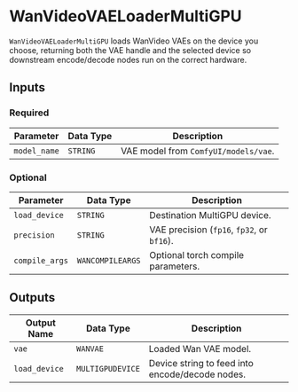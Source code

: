 # WanVideoVAELoaderMultiGPU

`WanVideoVAELoaderMultiGPU` loads WanVideo VAEs on the device you choose, returning both the VAE handle and the selected device so downstream encode/decode nodes run on the correct hardware.

## Inputs

### Required

| Parameter | Data Type | Description |
| --- | --- | --- |
| `model_name` | `STRING` | VAE model from `ComfyUI/models/vae`. |

### Optional

| Parameter | Data Type | Description |
| --- | --- | --- |
| `load_device` | `STRING` | Destination MultiGPU device. |
| `precision` | `STRING` | VAE precision (`fp16`, `fp32`, or `bf16`). |
| `compile_args` | `WANCOMPILEARGS` | Optional torch compile parameters. |

## Outputs

| Output Name | Data Type | Description |
| --- | --- | --- |
| `vae` | `WANVAE` | Loaded Wan VAE model. |
| `load_device` | `MULTIGPUDEVICE` | Device string to feed into encode/decode nodes. |
